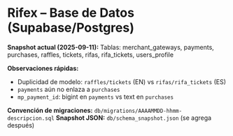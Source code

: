 # Rifex – Base de Datos (Supabase/Postgres)

**Snapshot actual (2025-09-11):**
Tablas: merchant_gateways, payments, purchases, raffles, tickets, rifas, rifa_tickets, users_profile

**Observaciones rápidas:**
- Duplicidad de modelo: `raffles/tickets` (EN) vs `rifas/rifa_tickets` (ES)
- `payments` aún no enlaza a `purchases`
- `mp_payment_id`: bigint en `payments` vs text en `purchases`

**Convención de migraciones:** `db/migrations/AAAAMMDD-hhmm-descripcion.sql`
**Snapshot JSON:** `db/schema_snapshot.json` (se agrega después)
